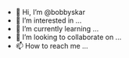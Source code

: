 - 👋 Hi, I’m @bobbyskar
- 👀 I’m interested in ...
- 🌱 I’m currently learning ...
- 💞️ I’m looking to collaborate on ...
- 📫 How to reach me ...

<!---
bobbyskar/bobbyskar is a ✨ special ✨ repository because its `README.md` (this file) appears on your GitHub profile.
You can click the Preview link to take a look at your changes.
--->
